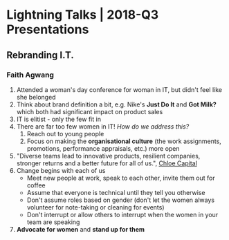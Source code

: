 # Lightning Talks | 2018-Q3 Presentations
## Rebranding I.T.
### Faith Agwang

1. Attended a woman's day conference for woman in IT, but didn't feel like she belonged
2. Think about brand definition a bit, e.g. Nike's __Just Do It__ and __Got Milk?__ which both had significant impact on product sales
3. IT is elitist - only the few fit in
4. There are far too few women in IT!  _How do we address this?_
	1. Reach out to young people
	2. Focus on making the __organisational culture__ (the work assignments, promotions, performance appraisals, etc.) more open
5. "Diverse teams lead to innovative products, resilient companies, stronger returns and a better future for all of us.", [Chloe Capital](http://chloecapital.com)
6. Change begins with each of us
	* Meet new people at work, speak to each other, invite them out for coffee
	* Assume that everyone is technical until they tell you otherwise
	* Don't assume roles based on gender (don't let the women always volunteer for note-taking or cleaning for events)
	* Don't interrupt or allow others to interrupt when the women in your team are speaking
7. __Advocate for women__ and __stand up for them__
	